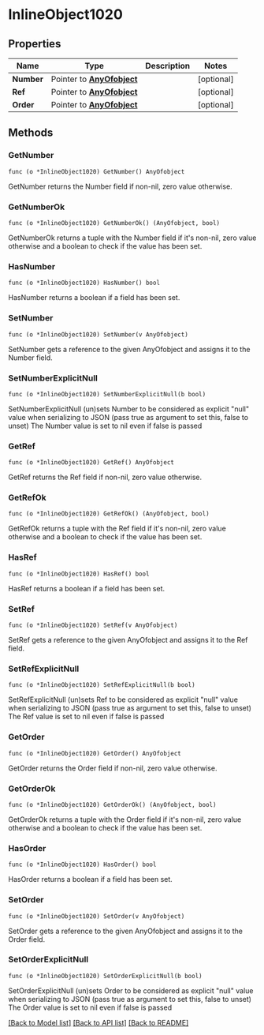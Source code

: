 # InlineObject1020

## Properties

Name | Type | Description | Notes
------------ | ------------- | ------------- | -------------
**Number** | Pointer to [**AnyOfobject**](anyOf&lt;object&gt;.md) |  | [optional] 
**Ref** | Pointer to [**AnyOfobject**](anyOf&lt;object&gt;.md) |  | [optional] 
**Order** | Pointer to [**AnyOfobject**](anyOf&lt;object&gt;.md) |  | [optional] 

## Methods

### GetNumber

`func (o *InlineObject1020) GetNumber() AnyOfobject`

GetNumber returns the Number field if non-nil, zero value otherwise.

### GetNumberOk

`func (o *InlineObject1020) GetNumberOk() (AnyOfobject, bool)`

GetNumberOk returns a tuple with the Number field if it's non-nil, zero value otherwise
and a boolean to check if the value has been set.

### HasNumber

`func (o *InlineObject1020) HasNumber() bool`

HasNumber returns a boolean if a field has been set.

### SetNumber

`func (o *InlineObject1020) SetNumber(v AnyOfobject)`

SetNumber gets a reference to the given AnyOfobject and assigns it to the Number field.

### SetNumberExplicitNull

`func (o *InlineObject1020) SetNumberExplicitNull(b bool)`

SetNumberExplicitNull (un)sets Number to be considered as explicit "null" value
when serializing to JSON (pass true as argument to set this, false to unset)
The Number value is set to nil even if false is passed
### GetRef

`func (o *InlineObject1020) GetRef() AnyOfobject`

GetRef returns the Ref field if non-nil, zero value otherwise.

### GetRefOk

`func (o *InlineObject1020) GetRefOk() (AnyOfobject, bool)`

GetRefOk returns a tuple with the Ref field if it's non-nil, zero value otherwise
and a boolean to check if the value has been set.

### HasRef

`func (o *InlineObject1020) HasRef() bool`

HasRef returns a boolean if a field has been set.

### SetRef

`func (o *InlineObject1020) SetRef(v AnyOfobject)`

SetRef gets a reference to the given AnyOfobject and assigns it to the Ref field.

### SetRefExplicitNull

`func (o *InlineObject1020) SetRefExplicitNull(b bool)`

SetRefExplicitNull (un)sets Ref to be considered as explicit "null" value
when serializing to JSON (pass true as argument to set this, false to unset)
The Ref value is set to nil even if false is passed
### GetOrder

`func (o *InlineObject1020) GetOrder() AnyOfobject`

GetOrder returns the Order field if non-nil, zero value otherwise.

### GetOrderOk

`func (o *InlineObject1020) GetOrderOk() (AnyOfobject, bool)`

GetOrderOk returns a tuple with the Order field if it's non-nil, zero value otherwise
and a boolean to check if the value has been set.

### HasOrder

`func (o *InlineObject1020) HasOrder() bool`

HasOrder returns a boolean if a field has been set.

### SetOrder

`func (o *InlineObject1020) SetOrder(v AnyOfobject)`

SetOrder gets a reference to the given AnyOfobject and assigns it to the Order field.

### SetOrderExplicitNull

`func (o *InlineObject1020) SetOrderExplicitNull(b bool)`

SetOrderExplicitNull (un)sets Order to be considered as explicit "null" value
when serializing to JSON (pass true as argument to set this, false to unset)
The Order value is set to nil even if false is passed

[[Back to Model list]](../README.md#documentation-for-models) [[Back to API list]](../README.md#documentation-for-api-endpoints) [[Back to README]](../README.md)


